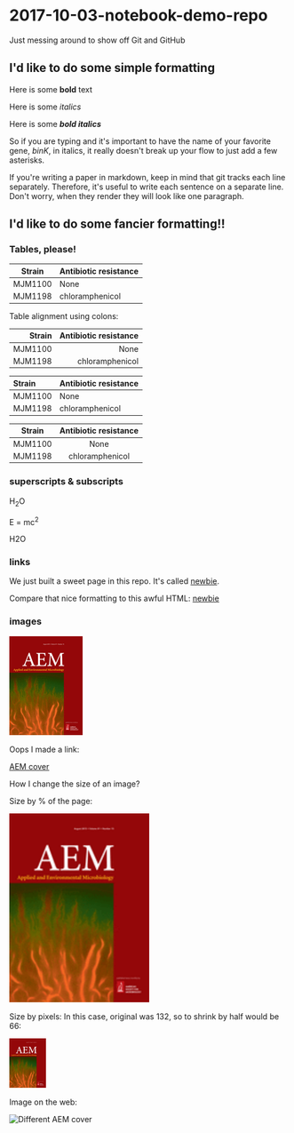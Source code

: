 # 2017-10-03-notebook-demo-repo

Just messing around to show off Git and GitHub

## I'd like to do some simple formatting

Here is some **bold** text

Here is some *italics*

Here is some ***bold italics***  

So if you are typing and it's important to have the name of your favorite gene, *binK*, in italics, it really doesn't break up your flow to just add a few asterisks.

If you're writing a paper in markdown, keep in mind that git tracks each line separately.
Therefore, it's useful to write each sentence on a separate line.
Don't worry, when they render they will look like one paragraph.

## I'd like to do some fancier formatting!!

### Tables, please!

Strain  | Antibiotic resistance
--------|----------------------
MJM1100 | None
MJM1198 | chloramphenicol

Table alignment using colons:

Strain  | Antibiotic resistance
-------:|---------------------:
MJM1100 | None
MJM1198 | chloramphenicol

Strain  | Antibiotic resistance
:-------|:---------------------
MJM1100 | None
MJM1198 | chloramphenicol

Strain  | Antibiotic resistance
:------:|:--------------------:
MJM1100 | None
MJM1198 | chloramphenicol

### superscripts & subscripts

H<sub>2</sub>O

E = mc<sup>2</sup>

H2O

### links

We just built a sweet page in this repo. It's called [newbie](newbie.md).

Compare that nice formatting to this awful HTML: <A HREF="newbie.md">newbie</A>

### images

![AEM cover](2015-AEM-SMALL.gif)

Oops I made a link:

[AEM cover](2015-AEM-SMALL.gif)

How I change the size of an image?

Size by % of the page:

<IMG SRC="2015-AEM-SMALL.gif" WIDTH=50%>

Size by pixels: In this case, original was 132, so to shrink by half would be 66:

<IMG SRC="2015-AEM-SMALL.gif" WIDTH=66>


Image on the web:

![Different AEM cover](http://labs.feinberg.northwestern.edu/mandel/images/AEMcover.jpg)
